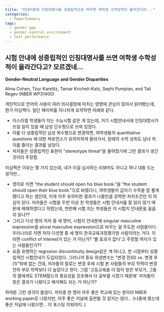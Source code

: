 ```yaml
---
title: "안내지문에 인칭대명사를 성중립적으로 바꾸면 여학생 수학성적이 올라간다라..."
categories:
  - PaperSummary
tags:
  - gender gap
  - gender-neutral environment
  - test performance
--- 
```


## 시험 안내에 성중립적인 인칭대명사를 쓰면 여학생 수학성적이 올라간다고? 모르겠네...

**Gender-Neutral Language and Gender Disparities**

Alma Cohen, Tzur Karelitz, Tamar Kricheli-Katz, Sephi Pumpian, and Tali Regev (NBER WP31400)

<!--
This study investigates empirically whether and how the use of gender-neutral language affects the performance of women and men in real high-stakes exams. We make use of a natural experiment in which the institute administering Israel’s standardized college admission tests amended the language used in its exams, making test language more gender neutral. We find that the change to a more gender-neutral language was associated with a significant improvement in the performance of women on quantitative questions, which meaningfully reduced the gender gap between male and female performance on these questions. However, the change did not affect female performance on verbal questions nor male performance on either quantitative or verbal questions. Our findings are consistent with the hypothesis that gendered language may introduce a "stereotype threat" that adversely affects women’s performance in tasks in which they are stereotypically perceived to underperform. Our findings have significant implications for the ongoing academic and policy discussions regarding the use and effects of gender-neutral language.
-->

개인적으로 언어의 사용이 여러 의사결정에 미치는 영향에 관심이 많아서 읽어봤는데, 뭔가 미심쩍다. 일단 페이퍼를 지나치게 요약하면 아래와 같다. 
- 이스라엘 학생들이 치는 수능시험 같은 게 있는데, 거기 시험안내서에 인칭대명사가 쓰일 일이 있을 때 남성 단수형으로 쓰여 있었다.
- 이를 더 성중립적인 남성 복수형으로 변경하면, 여학생들의 quantitative questions 에 대한 퍼포먼스가 유의미하게 올라가서, 원래의 수학 성취도 남녀 차이를 줄이는 결과를 낳았다.
- 저자들은 성중립적인 표현이 "stereotype threat"을 줄여줬기에 그런 결과가 생긴 것이라 주장함.

미심쩍은 이유는 몇 가지 있는데, 내가 이걸 심사하는 리뷰어도 아니고 하니 대충 드는 생각만...
- 영어로 치면 "the student should open his blue book."을 "the student should open their blue book."으로 바꿨더니, 여학생들이 갑자기 수학을 잘 풀게 됐다고 하는 셈인데, 이게 아주 유의미한 결과가 나올만큼 강력한 처치조건인 지 의심이 된다. 저자들은 시험을 두번 이상 친 학생들은 시험 안내서를 잘 읽지 않기 때문에 배제하였다고 하였는데, 첫번째 시험 치는 학생들은 이 시험지 안내문을 꼼꼼히 읽나?? 
- 그리고 다섯 명의 저자 중 세 명이, 시험지 안내문에 singular masculine expression을 plural masculine expression으로 바꾸는 걸 주도한 사람들이다. 우리나라로 치면 저자 다섯명 중 세 명이 한국교육과정평가원 사람이라는 거다. 이러면 conflict of interest가 있는 거 아닌가? '별 효과가 없다'고 주장할 여지가 있는 사람들인가??
- 요즘 유행하는 regrssion discontinuity design같은 게 아니고, 한 시점부터 성중립적인 시험안내가 도입되었다. 그러니까 중요 외생변수는 "변경 전(0) vs. 변경 후(1)"밖에 없는 건데, 저자들의 말로는 변경 후에 시험 본 사람들의 부모 학력이 변경 전의 부모 학력보다 더 높았다고 한다. 그럼 '고등교육을 더 많이 받은 부모가, 그들의 딸에게도 STEM필드의 중요성을 강조해서 더 공부를 시켰기 때문에' 저자들이 찾은 결과가 나왔다고 해석해도 되는 거 아닌가?

하여튼 그런 생각이 들었다. 저자중 한 명이 아주 좋은 학교에 있는 분이라 NBER working paper로 나왔지만, 아주 좋은 저널에 출판될 것 같지는 않다... (나중에 봤는데 좋은 저널에 나왔으면... 이 포스팅 지워야지..)
